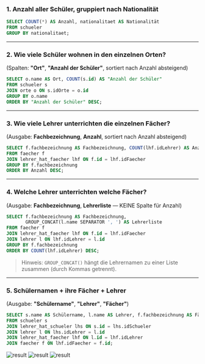 
### 1. Anzahl aller Schüler, gruppiert nach Nationalität

```sql
SELECT COUNT(*) AS Anzahl, nationalitaet AS Nationalität
FROM schueler
GROUP BY nationalitaet;
```

---

### 2. Wie viele Schüler wohnen in den einzelnen Orten?  
(Spalten: **"Ort"**, **"Anzahl der Schüler"**, sortiert nach Anzahl absteigend)

```sql
SELECT o.name AS Ort, COUNT(s.id) AS "Anzahl der Schüler"
FROM schueler s
JOIN orte o ON s.idOrte = o.id
GROUP BY o.name
ORDER BY "Anzahl der Schüler" DESC;
```

---

### 3. Wie viele Lehrer unterrichten die einzelnen Fächer?  
(Ausgabe: **Fachbezeichnung**, **Anzahl**, sortiert nach Anzahl absteigend)

```sql
SELECT f.fachbezeichnung AS Fachbezeichnung, COUNT(lhf.idLehrer) AS Anzahl
FROM faecher f
JOIN lehrer_hat_faecher lhf ON f.id = lhf.idFaecher
GROUP BY f.fachbezeichnung
ORDER BY Anzahl DESC;
```

---

### 4. Welche Lehrer unterrichten welche Fächer?  
(Ausgabe: **Fachbezeichnung**, **Lehrerliste** — KEINE Spalte für Anzahl)

```sql
SELECT f.fachbezeichnung AS Fachbezeichnung,
       GROUP_CONCAT(l.name SEPARATOR ', ') AS Lehrerliste
FROM faecher f
JOIN lehrer_hat_faecher lhf ON f.id = lhf.idFaecher
JOIN lehrer l ON lhf.idLehrer = l.id
GROUP BY f.fachbezeichnung
ORDER BY COUNT(lhf.idLehrer) DESC;
```
> Hinweis: `GROUP_CONCAT()` hängt die Lehrernamen zu einer Liste zusammen (durch Kommas getrennt).

---

### 5. Schülernamen + ihre Fächer + Lehrer  
(Ausgabe: **"Schülername"**, **"Lehrer"**, **"Fächer"**)

```sql
SELECT s.name AS Schülername, l.name AS Lehrer, f.fachbezeichnung AS Fächer
FROM schueler s
JOIN lehrer_hat_schueler lhs ON s.id = lhs.idSchueler
JOIN lehrer l ON lhs.idLehrer = l.id
JOIN lehrer_hat_faecher lhf ON l.id = lhf.idLehrer
JOIN faecher f ON lhf.idFaecher = f.id;
```
![result](integrität_pic/gr1-2.jpg)
![result](intägrität_pic/gr3-4.jpg)
![result](intägrität_pic/gr5.jpg)
